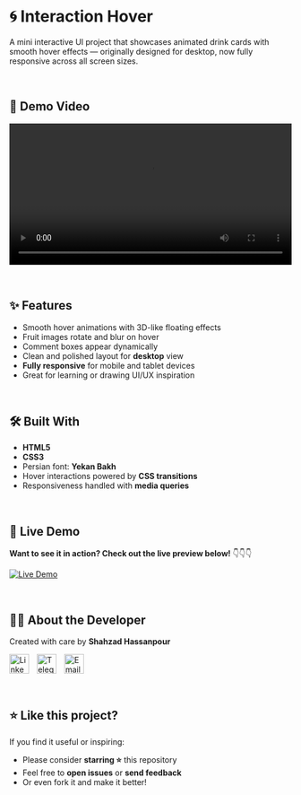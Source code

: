 # 🌀 Interaction Hover

A mini interactive UI project that showcases animated drink cards with smooth hover effects — originally designed for desktop, now fully responsive across all screen sizes.

&nbsp;

## 🎥 Demo Video

<video width="100%" height="auto" controls>
    <source src="videos/demo-video.mp4" type="video/mp4">
    Your browser does not support the video tag.
</video>

&nbsp;

## ✨ Features

- Smooth hover animations with 3D-like floating effects  
- Fruit images rotate and blur on hover  
- Comment boxes appear dynamically  
- Clean and polished layout for **desktop** view  
- **Fully responsive** for mobile and tablet devices  
- Great for learning or drawing UI/UX inspiration  

&nbsp;

## 🛠 Built With

- **HTML5**  
- **CSS3**  
- Persian font: **Yekan Bakh**  
- Hover interactions powered by **CSS transitions**  
- Responsiveness handled with **media queries**

&nbsp;

## 🔗 Live Demo

**Want to see it in action? Check out the live preview below!** 👇👇👇

[![Live Demo](https://img.shields.io/badge/Live%20Demo-Click%20Here-ff7a00?style=for-the-badge&logo=google-chrome&logoColor=white)](https://shahzadhpr.github.io/Form)

&nbsp;

## 🙋‍♂️ About the Developer

Created with care by **Shahzad Hassanpour**  

<div align="left">
  <a href="https://www.linkedin.com/in/hassanpourshahzad" target="_blank" style="display: inline-block; margin-right: 10px; vertical-align: middle;">
    <img src="https://upload.wikimedia.org/wikipedia/commons/c/ca/LinkedIn_logo_initials.png" height="35" width="35" alt="LinkedIn"/>
  </a>
  <a href="https://t.me/Shahzad_hpr" target="_blank" style="display: inline-block; margin-right: 10px; vertical-align: middle;">
    <img src="https://upload.wikimedia.org/wikipedia/commons/8/82/Telegram_logo.svg" height="35" width="35" alt="Telegram"/>
  </a>
  <a href="mailto:hprshahzad29@gmail.com" target="_blank" style="display: inline-block; margin-right: 10px; vertical-align: middle;">
    <img src="https://upload.wikimedia.org/wikipedia/commons/4/4e/Gmail_Icon.png" height="35" width="35" alt="Email"/>
  </a>
</div>

&nbsp;


## ⭐ Like this project?

If you find it useful or inspiring:

- Please consider **starring ⭐** this repository  
- Feel free to **open issues** or **send feedback**  
- Or even fork it and make it better!
